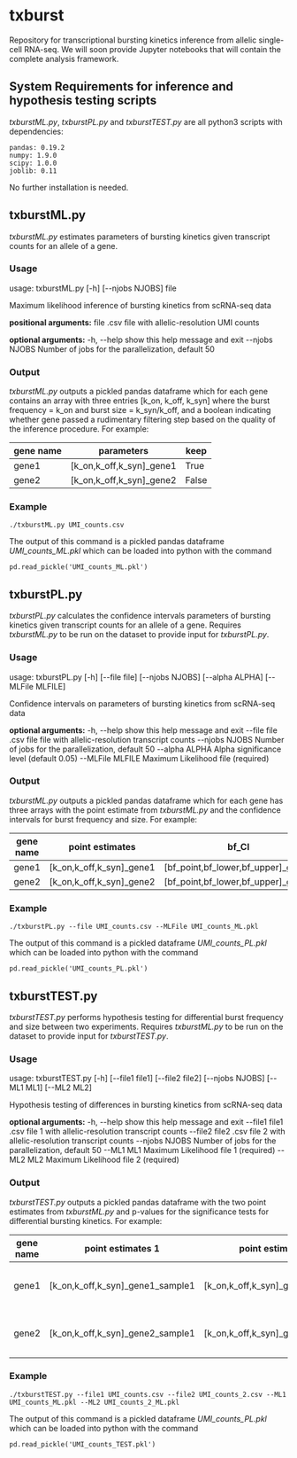 # txburst
Repository for transcriptional bursting kinetics inference from allelic single-cell RNA-seq. We will soon provide Jupyter notebooks that will contain the complete analysis framework. 

## System Requirements for inference and hypothesis testing scripts

_txburstML.py_, _txburstPL.py_ and _txburstTEST.py_  are all python3 scripts with dependencies:

```
pandas: 0.19.2
numpy: 1.9.0
scipy: 1.0.0
joblib: 0.11
```
No further installation is needed.

## txburstML.py

_txburstML.py_ estimates parameters of bursting kinetics given transcript counts for an allele of a gene.

### Usage

usage: txburstML.py [-h] [--njobs NJOBS] file

Maximum likelihood inference of bursting kinetics from scRNA-seq data

**positional arguments:**
  file           .csv file with allelic-resolution UMI counts

**optional arguments:**
  -h, --help     show this help message and exit
  --njobs NJOBS  Number of jobs for the parallelization, default 50

### Output 

_txburstML.py_ outputs a pickled pandas dataframe which for each gene contains an array with three entries [k_on, k_off, k_syn] where the burst frequency = k_on and burst size = k_syn/k_off, and a boolean indicating whether gene passed a rudimentary filtering step based on the quality of the inference procedure. For example:

|gene name | parameters |	keep |
| --- | --- | --- | 
|gene1 |	[k_on,k_off,k_syn]_gene1	| True	|
|gene2 |	[k_on,k_off,k_syn]_gene2	| False	|

### Example 
```
./txburstML.py UMI_counts.csv
```

The output of this command is a pickled pandas dataframe _UMI_counts_ML.pkl_ which can be loaded into python with the command
```
pd.read_pickle('UMI_counts_ML.pkl')
```

## txburstPL.py

_txburstPL.py_ calculates the confidence intervals parameters of bursting kinetics given transcript counts for an allele of a gene. Requires _txburstML.py_ to be run on the dataset to provide input for _txburstPL.py_.

### Usage 

usage: txburstPL.py [-h] [--file file] [--njobs NJOBS] [--alpha ALPHA]
                    [--MLFile MLFILE]

Confidence intervals on parameters of bursting kinetics from scRNA-seq data

**optional arguments:**
  -h, --help       show this help message and exit
  --file file      .csv file file with allelic-resolution transcript counts
  --njobs NJOBS    Number of jobs for the parallelization, default 50
  --alpha ALPHA    Alpha significance level (default 0.05)
  --MLFile MLFILE  Maximum Likelihood file (required)
  
### Output

_txburstML.py_ outputs a pickled pandas dataframe which for each gene has three arrays with the point estimate from _txburstML.py_ and the confidence intervals for burst frequency and size. For example:

|gene name | point estimates |	bf_CI | bs_CI |
| --- | --- | --- | --- |
|gene1 |	[k_on,k_off,k_syn]_gene1	| [bf_point,bf_lower,bf_upper]_gene1	| [bs_point,bs_lower,bs_upper]_gene1	 |
|gene2 |	[k_on,k_off,k_syn]_gene2	| [bf_point,bf_lower,bf_upper]_gene2	| [bs_point,bs_lower,bs_upper]_gene2	 |
  
### Example
  ```
  ./txburstPL.py --file UMI_counts.csv --MLFile UMI_counts_ML.pkl
  ```
The output of this command is a pickled dataframe _UMI_counts_PL.pkl_ which can be loaded into python with the command
```
pd.read_pickle('UMI_counts_PL.pkl')
```

## txburstTEST.py

_txburstTEST.py_ performs hypothesis testing for differential burst frequency and size between two experiments. Requires _txburstML.py_ to be run on the dataset to provide input for _txburstTEST.py_.

### Usage 

usage: txburstTEST.py [-h] [--file1 file1] [--file2 file2] [--njobs NJOBS]
                      [--ML1 ML1] [--ML2 ML2]

Hypothesis testing of differences in bursting kinetics from scRNA-seq data

**optional arguments:**
  -h, --help     show this help message and exit
  --file1 file1  .csv file 1 with allelic-resolution transcript counts
  --file2 file2  .csv file 2 with allelic-resolution transcript counts
  --njobs NJOBS  Number of jobs for the parallelization, default 50
  --ML1 ML1      Maximum Likelihood file 1 (required)
  --ML2 ML2      Maximum Likelihood file 2 (required)
### Output

_txburstTEST.py_ outputs a pickled pandas dataframe with the two point estimates from _txburstML.py_ and p-values for the significance tests for differential bursting kinetics. For example:

|gene name | point estimates 1 | point estimates 2	|bf_pvalue | bs_pvalue |
| --- | --- | --- | --- | --- |
|gene1 |	[k_on,k_off,k_syn]_gene1_sample1	| [k_on,k_off,k_syn]_gene1_sample2	| burst frequency pvalue gene1	 | burst size pvalue gene1 |
|gene2 |	[k_on,k_off,k_syn]_gene2_sample1	| [k_on,k_off,k_syn]_gene2_sample2	| burst frequency pvalue gene2	 | burst size pvalue gene2 |
  
### Example
  ```
  ./txburstTEST.py --file1 UMI_counts.csv --file2 UMI_counts_2.csv --ML1 UMI_counts_ML.pkl --ML2 UMI_counts_2_ML.pkl
  ```
The output of this command is a pickled dataframe _UMI_counts_PL.pkl_ which can be loaded into python with the command
```
pd.read_pickle('UMI_counts_TEST.pkl')
```
